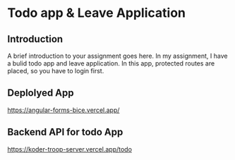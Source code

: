 # Todo app & Leave Application

## Introduction
A brief introduction to your assignment goes here. In my assignment, I have a bulid todo app and  leave application. In this app, protected routes are placed, so you have to login first.

## Deplolyed App
https://angular-forms-bice.vercel.app/

## Backend API for todo App
https://koder-troop-server.vercel.app/todo


